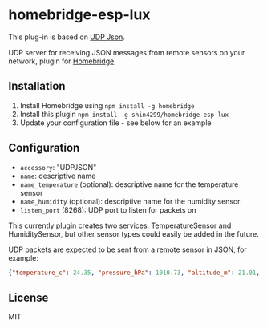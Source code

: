 # homebridge-esp-lux
This plug-in is based on [UDP Json](https://github.com/rxseger/homebridge-udp-json).

UDP server for receiving JSON messages from remote sensors on your network,
plugin for [Homebridge](https://github.com/nfarina/homebridge)

## Installation
1.	Install Homebridge using `npm install -g homebridge`
2.	Install this plugin `npm install -g shin4299/homebridge-esp-lux`
3.	Update your configuration file - see below for an example

## Configuration
* `accessory`: "UDPJSON"
* `name`: descriptive name
* `name_temperature` (optional): descriptive name for the temperature sensor
* `name_humidity` (optional): descriptive name for the humidity sensor
* `listen_port` (8268): UDP port to listen for packets on

This currently plugin creates two services: TemperatureSensor and HumiditySensor,
but other sensor types could easily be added in the future.

UDP packets are expected to be sent from a remote sensor in JSON, for example:

```json
{"temperature_c": 24.35, "pressure_hPa": 1010.73, "altitude_m": 21.01, "humidity_percent": 38.20}
```

## License

MIT
